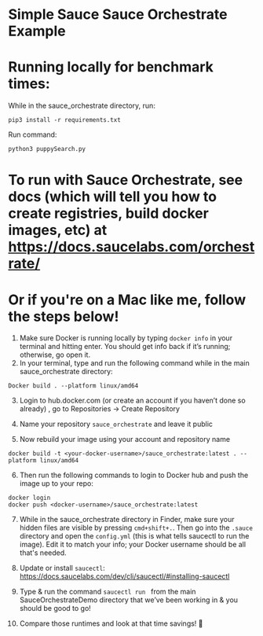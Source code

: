 # Simple Sauce Sauce Orchestrate Example


# Running locally for benchmark times:
While in the sauce_orchestrate directory, run:

```
pip3 install -r requirements.txt
```

Run command:

```
python3 puppySearch.py
```

# To run with Sauce Orchestrate, see docs (which will tell you how to create registries, build docker images, etc) at https://docs.saucelabs.com/orchestrate/

# Or if you're on a Mac like me, follow the steps below!

1. Make sure Docker is running locally by typing ```docker info``` in your terminal and hitting enter. You should get info back if it’s running; otherwise, go open it.
2. In your terminal, type and run the following command while in the main sauce_orchestrate directory:

```
Docker build . --platform linux/amd64
```
3. Login to hub.docker.com (or create an account if you haven’t done so already) , go to Repositories → Create Repository
 
4. Name your repository ```sauce_orchestrate``` and leave it public

5. Now rebuild your image using your account and repository name
```
docker build -t <your-docker-username>/sauce_orchestrate:latest . --platform linux/amd64
```

6. Then run the following commands to login to Docker hub and push the image up to your repo:
```
docker login
docker push <docker-username>/sauce_orchestrate:latest
```

7. While in the sauce_orchestrate directory in Finder, make sure your hidden files are visible by pressing ```cmd+shift+.```.   Then go into the ```.sauce``` directory and open the ```config.yml``` (this is what tells saucectl to run the image). Edit it to match your info; your Docker username should be all that's needed.

8. Update or install ```saucectl```: https://docs.saucelabs.com/dev/cli/saucectl/#installing-saucectl 
9. Type & run the command ```saucectl run ``` from the main SauceOrchestrateDemo directory that we’ve been working in & you should be good to go! 
10. Compare those runtimes and look at that time savings! 🎉
